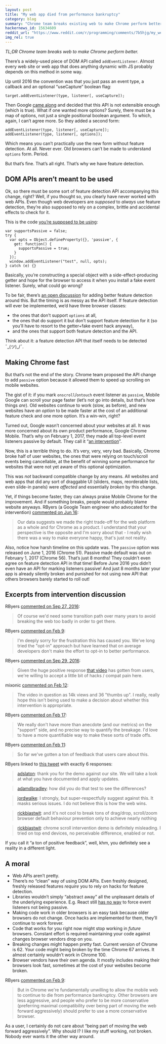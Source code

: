 ```yaml
---
layout: post
title: "My web app died from performance bankruptcy"
category: blog
summary: "Chrome team breaks existing web to make Chrome perform better"
hackernews_id: 15634609
reddit_url: "https://www.reddit.com/r/programming/comments/7b5hjg/my_web_app_died_from_performance_bankruptcy_tldr/"
img_rel: true
---
```


*TL;DR Chrome team breaks web to make Chrome perform better.*

There’s a widely-used piece of DOM API called `addEventListener`. Almost every web site or web app that does anything dynamic with JS probably depends on this method in some way.

Up until 2016 the convention was that you just pass an event type, a callback and an optional “useCapture” boolean flag:

```
target.addEventListener(type, listener[, useCapture]);
```

Then Google [came along](https://github.com/whatwg/dom/pull/82) and decided that this API is not extensible enough (which is true). What if one wanted more options? Surely, there must be a map of options, not just a single positional boolean argument. To which, again, I can’t agree more. So they added a second form: 

```
addEventListener(type, listener[, useCapture]);
addEventListener(type, listener[, options]);
```

Which means you can’t practically use the new form without feature detection. At all. Never ever. Old browsers can’t be made to understand `options` form. Period.

But that’s fine. That’s all right. That’s why we have feature detection.

## DOM APIs aren’t meant to be used

Ok, so there must be some sort of feature detection API accompanying this change, right? Well, if you thought so, you clearly have never worked with web APIs. Even though web developers are _supposed_ to _always_ use feature detection, they’re also supposed to rely on a complex, brittle and accidental effects to check for it.

This is the code [you’re supposed to be using](https://github.com/WICG/EventListenerOptions/issues/16):

```
var supportsPassive = false;
try {
  var opts = Object.defineProperty({}, 'passive', {
    get: function() {
      supportsPassive = true;
    }
  });
  window.addEventListener("test", null, opts);
} catch (e) {}
``` 

Basically, you’re constructing a special object with a side-effect-producing getter and hope for the browser to access it when you install a fake event listener. Surely, what could go wrong?

To be fair, there’s [an open discussion](https://github.com/whatwg/dom/issues/491) for adding better feature detection around this. But the timing is as messy as the API itself. If feature detection will ever be implemented, we’d have three browser classes:

- the ones that don’t support `options` at all,
- the ones that do support it but don’t support feature detection for it (so you’ll have to resort to the getter+fake event hack anyway),
- and the ones that support both feature detection and the API.

Think about it: a feature detection API that itself needs to be detected <nobr>¯\_(ツ)_/¯</nobr>.

## Making Chrome fast

But that’s not the end of the story. Chrome team proposed the API change to add `passive` option because it allowed them to speed up scrolling on mobile websites.

The gist of it: if you mark `onscroll`/`ontouch` event listener as `passive`, Mobile Google can scroll your page faster (let’s not go into details, but that’s how things _are_). Old websites continue to work (slow, as before), and new websites have _an option_ to be made faster at the cost of an additional feature check and one more option. It’s a win-win, right?

Turned out, Google wasn’t concerned about your websites at all. It was more concerned about its own product performance, Google Chrome Mobile. That’s why on February 1, 2017, they made all top-level event listeners passive by default. They call it “[an intervention](https://developers.google.com/web/updates/2017/01/scrolling-intervention)”.

Now, this is a terrible thing to do. It’s very, very, very bad. Basically, Chrome broke half of user websites, the ones that were relying on touch/scroll events being cancellable, at the benefit of winning some performance for websites that were not yet aware of this optional optimization.

This was _not_ backward compatible change by any means. All websites and web apps that did any sort of draggable UI (sliders, maps, reorderable lists, even slide-in panels) were _affected_ and essentially _broken_ by this change.

Yet, if things become faster, they can always praise Mobile Chrome for the improvement. And if something breaks, people would probably blame website anyways. RByers (a Google Team engineer who advocated for the intervention) [commented on Jun 16](https://github.com/WICG/interventions/issues/18#issuecomment-309058348):

> Our data suggests we made the right trade-off for the web platform as a whole and for Chrome as a product. I understand that your perspective is the opposite and I'm sorry about that - I really wish there was a way to make everyone happy, that's just not reality.

Also, notice how harsh timeline on this update was. The `passive` option was released on June 1, 2016 (Chrome 51). Passive made default was out on February 1, 2017 (Chrome 56). That’s just 8 months! They couldn’t even agree on feature detection API in that time! Before June 2016 you didn’t even have an API for marking listeners passive! And just 8 months later your app is already silently broken and punished for not using new API that others browsers barely started to roll out!

## Excerpts from intervention discussion

RByers [commented on Sep 27, 2016](https://github.com/WICG/interventions/issues/18#issuecomment-249916777):

> Of course we'd need some transition path over many years to avoid breaking the web too badly in order to get there.

RByers [commented on Feb 9](https://bugs.chromium.org/p/chromium/issues/detail?id=639227#c27):

> I'm deeply sorry for the frustration this has caused you. We've long tried the "opt-in" approach but have learned that on average developers don't make the effort to opt-in to better performance.

RByers [commented on Sep 29, 2016](https://github.com/WICG/interventions/issues/18#issuecomment-250315841):

> Given the huge positive response [that video](https://www.youtube.com/watch?v=NPM6172J22g) has gotten from users, we're willing to accept a little bit of hacks / compat pain here.

mixonic [commented on Feb 12](https://github.com/WICG/interventions/issues/18#issuecomment-279194353):

> The video in question as 14k views and 36 "thumbs up". I really, really hope this isn't being used to make a decision about whether this intervention is appropriate.

RByers [commented on Feb 17](https://github.com/WICG/interventions/issues/18#issuecomment-280532958):

> We really don't have more than anecdote (and our metrics) on the "support" side, and no precise way to quantify the breakage. I'd love to have a more quantifiable way to make these sorts of trade offs.

RByers [commented on Feb 11](https://github.com/WICG/interventions/issues/18#issuecomment-279163417):

> So far we've gotten a ton of feedback that users care about this.

RByers linked to [this tweet](https://twitter.com/RickByers/status/719736672523407360) with exactly 6 responses:

> [adslaton](https://twitter.com/adslaton/status/726094587056541699): thank you for the demo against our site. We will take a look at what you have documented and apply updates.

> [adamdbradley](https://twitter.com/adamdbradley/status/719739381704040448): how did you do that test to see the differences?

> [jordwalke](https://twitter.com/jordwalke/status/720073223430217729): I strongly, but super-respectfully suggest against this. It masks serious issues. I do not believe this is how the web wins.

> [rickbiastwit](https://twitter.com/rickbiastwit/status/832399971026505729): and it's not cool to break tons of drag/drop, scroll/zoom browser default behaviour prevention only to achieve nearly nothing

> [rickbiastwit](https://twitter.com/rickbiastwit/status/832399551847804928): chrome scroll intervention demo is definitely misleading. I tried on top end devices, no perceivable difference, enabled or not.

If you call it “a ton of positive feedback”, well, khm, you definitely see a reality in a different light.

## A moral

- Web APIs aren’t pretty.
- There’s no “clean” way of using DOM APIs. Even freshly designed, freshly released features _require_ you to rely on hacks for feature detection.
- Libraries wouldn’t simply “abstract away” all the unpleasant details of the underlying experience. E.g. React still [has no way](https://github.com/facebook/react/issues/6436) to force event listeners not being passive.
- Making code work in older browsers is an easy task because older browsers do not change. Once hacks are implemented for them, they’ll continue to work forever.
- Code that works for you right now might stop working in _future_ browsers. Constant effort is required maintaining your code against changes browser vendors drop on you.
- Breaking changes might happen pretty fast. Current version of Chrome is 62. Your code might being broken by the time Chrome 67 arrives. It almost certainly wouldn’t work in Chrome 100.
- Browser vendors have their own agenda. It mostly includes making their browsers look fast, sometimes at the cost of your websites become broken.

RByers [commented on Feb 9](https://github.com/WICG/interventions/issues/18#issuecomment-278658295):

> But in Chrome we're fundamentally unwilling to allow the mobile web to continue to die from performance bankruptcy. Other browsers are less aggressive, and people who prefer to be more conservative (preferring maximal compatibility over being part of moving the web forward aggressively) should prefer to use a more conservative browser.

As a user, I certainly do not care about “being part of moving the web forward aggressively”. Why should I? I like my stuff working, not broken. Nobody ever wants it the other way around.